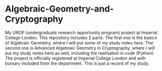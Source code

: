 # Algebraic-Geometry-and-Cryptography
My UROP (undergraduate research opportunity program) project at Imperial College London.
This repository includes 2 parts. The first one is the basics of Algebraic Geometry, where I will put some of my study notes here. The second one is Advanced Algebraic Geometry in Cryptography, where I will put my study notes here as well, including the realisation in code (Python).
The project is officially registered at Imperial College London and with bursary included from the department. This is just a record of my study.
